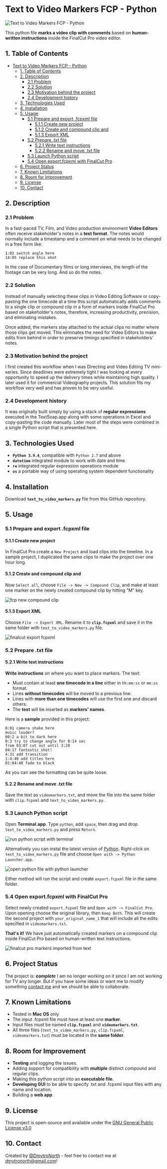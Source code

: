 # Text to Video Markers FCP - Python

![Text to Video Markers FCP - Python](png/main2.png)

This python file **marks a video clip with comments** based on **human-written instructions** inside the FinalCut Pro video editor.

## 1. Table of Contents

- [Text to Video Markers FCP - Python](#text-to-video-markers-fcp---python)
  - [1. Table of Contents](#1-table-of-contents)
  - [2. Description](#2-description)
    - [2.1 Problem](#21-problem)
    - [2.2 Solution](#22-solution)
    - [2.3 Motivation behind the project](#23-motivation-behind-the-project)
    - [2.4 Development history](#24-development-history)
  - [3. Technologies Used](#3-technologies-used)
  - [4. Installation](#4-installation)
  - [5. Usage](#5-usage)
    - [5.1 Prepare and export .fcpxml file](#51-prepare-and-export-fcpxml-file)
      - [5.1.1 Create new project](#511-create-new-project)
      - [5.1.2 Create and compound clip and](#512-create-and-compound-clip-and)
      - [5.1.3 Export XML](#513-export-xml)
    - [5.2 Prepare .txt file](#52-prepare-txt-file)
      - [5.2.1 Write text instructions](#521-write-text-instructions)
      - [5.2.2 Rename and move .txt file](#522-rename-and-move-txt-file)
    - [5.3 Launch Python script](#53-launch-python-script)
    - [5.4 Open export.fcpxml with FinalCut Pro](#54-open-exportfcpxml-with-finalcut-pro)
  - [6. Project Status](#6-project-status)
  - [7. Known Limitations](#7-known-limitations)
  - [8. Room for Improvement](#8-room-for-improvement)
  - [9. License](#9-license)
  - [10. Contact](#10-contact)

<!-- * [License](#license) -->

## 2. Description

### 2.1 Problem

In a fast-paced TV, Film, and Video production environment **Video Editors** often receive stakeholder's notes in a **text format**. The notes would normally include a timestamp and a comment on what needs to be changed in a free form like:

```
1:02 switch angle here
14:05 replace this shot
```

In the case of Documentary films or long interviews, the length of the footage can be very long. And so do the notes.

### 2.2 Solution

Instead of manually selecting these clips in Video Editing Software or copy-pasting the one timecode at a time this script automatically adds comments to a single clip or compound clip in a form of markers inside FinalCut Pro based on stakeholder's notes, therefore, increasing productivity, precision, and eliminating mistakes. 

Once added, the markers stay attached to the actual clips no matter where those clips get moved. This eliminates the need for Video Editors to make edits from behind in order to preserve timings specified in stakeholders' notes. 

### 2.3 Motivation behind the project

I first created this workflow when I was Directing and Video Editing TV mini-series. Since deadlines were extremely tight I was looking at every opportunity to speed up the delivery times while maintaining high quality. I later used it for commercial Videography projects. This solution fits my workflow very well and has proven to be very useful.

### 2.4 Development history
It was originally built simply by using a stack of **regular expressions** executed in the TextSoap.app along with some operations in Excel and copy-pasting the code manually. Later most of the steps were combined in a single Python script that is presented here.

## 3. Technologies Used
* **`Python 3.9.4`**, compatible with `Python 2.7` and above
* **`datetime`** integrated module to work with date and time
* **`re`** integrated regular expression operations module
* **`os`** a portable way of using operating system dependent functionality


## 4. Installation

Download **`text_to_video_markers.py`** file from this GitHub repository.

## 5. Usage

### 5.1 Prepare and export .fcpxml file

#### 5.1.1 Create new project

In FinalCut Pro create a `New Project` and load clips into the timeline. In a sample project, I duplicated the same clips to make the project over one hour long.

#### 5.1.2 Create and compound clip and 

Now `Select all`, choose `File -> New -> Compound Clip`, and make at least one marker on the newly created compound clip by hitting "M" key.

![fcp new compound clip](png/comp.png)

#### 5.1.3 Export XML

Choose `File -> Export XML`. Rename it to **`clip.fcpxml`** and save it in the same folder with `text_to_video_markers.py` file.

![finalcut export fcpxml](png/xmlexp.png)

### 5.2 Prepare .txt file

#### 5.2.1 Write text instructions

**Write instructions** on where you want to place markers. The text:

- Must contain at least **one timecode in a line** either in `hh:mm:ss` or `mm:ss` format.
- Lines **without timecodes** will be moved to a previous line.
- Lines with **more than one timecodes** will use the first one and discard others.
- The **text** will be inserted as **markers' names**.

Here is a **sample** provided in this project:

```
0:01 camera shake here
music louder? 
00:2 a bit to dark here
0:3 try to change angle for 0:14 sec
from 03:07 cut out until 3:20 
04:17 fantastic shot!
4:31 add transition
1:4:40 add titles here
01:04:48 fade to black
```

As you can see the formatting can be quite loose.

#### 5.2.2 Rename and move .txt file

Save the text as `videomarkers.txt`, and move the file into the same folder with `clip.fcpxml` and `text_to_video_markers.py`.

### 5.3 Launch Python script

Open **Terminal.app**. Type `python`, add `space`, then drag and drop `text_to_video_markers.py` and press `Return`.

![run python script with terminal](png/trm3.png)

Alternatively you can instal the latest version of [Python](https://www.python.org/downloads/macOS). Right-click on `text_to_video_markers.py` file and choose `Open with -> Python Launcher.app`.

![open python file with python launcher](png/pylaunch.png)

Either method will run the script and create `export.fcpxml` file in the same folder.
### 5.4 Open export.fcpxml with FinalCut Pro

Select newly created `export.fcpxml` file and `Open with -> FinalCut Pro`. Upon opening choose the original library, then `Keep Both`. This will create the second project with `your_original_name_1` that will include all the edits specified in `videomarkers.txt`.

**That's it!** We have just automatically created markers on a compound clip inside FinalCut Pro based on human-written text instructions.

![finalcut pro markers imported from text](png/mark-res.png)

## 6. Project Status

The project is: **_complete_**
I am no longer working on it since I am not working for TV any longer. But if you have some ideas or want me to modify something [contact me](#contact) and we should be able to collaborate.

## 7. Known Limitations
* Tested in **Mac OS** only
* The input .fcpxml file must have at least one **marker**.
* Input files must be named **`clip.fcpxml`** and **`videomarkers.txt`**.
* All three files (`text_to_video_markers.py`, `clip.fcpxml`, `videomarkers.txt`) must be located in the **same folder**.
## 8. Room for Improvement
* **Testing** and logging the issues.
* Adding support for compatibility with **multiple** distinct compound and regular clips.
* Making this python script into an **executable file**.
* **Developing GUI** to be able to specify .txt and .fcpxml input files with any name and location.
* Building a **web app**.

## 9. License

This project is open-source and available under the [GNU General Public License v3.0](https://choosealicense.com/licenses/gpl-3.0/#)

## 10. Contact

Created by [@DmytroNorth](https://github.com/DmytroNorth) - feel free to contact me at dmytronorth@gmail.com!
